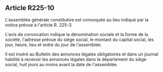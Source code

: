 Article R225-10
----
L'assemblée générale constitutive est convoquée au lieu indiqué par la notice
prévue à l'article R. 225-3.

L'avis de convocation indique la dénomination sociale et la forme de la société,
l'adresse prévue du siège social, le montant du capital social, les jour, heure,
lieu et ordre du jour de l'assemblée.

Il est inséré au Bulletin des annonces légales obligatoires et dans un journal
habilité à recevoir les annonces légales dans le département du siège social,
huit jours au moins avant la date de l'assemblée.
